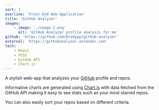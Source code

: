 ```yaml
---
sort: 3
overline: 'Front-End Web Application'
title: 'GitHub Analyzer'
images:
    - image: './image-1.png'
      alt: 'GitHub Analyzer profile analysis for me'
github: 'https://github.com/bradypp/github-analyzer'
external: 'https://githubanalyzer.onrender.com'
tech:
    - React
    - SCSS
    - GitHub API
    - Chart.js
---
```


A stylish web-app that analyzes your [GitHub](https://github.com/) profile and repos.

Informative charts are generated using [Chart.js](chart.js) with data fetched from the GitHub API making it easy to see stats such as your most starred repos.

You can also easily sort your repos based on different criteria.
